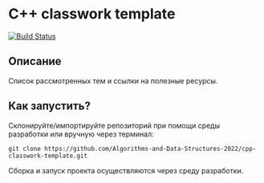 # C++ classwork template

[![Build Status](../../actions/workflows/cmake.yml/badge.svg)](../../actions/workflows/cmake.yml)

## Описание

Список рассмотренных тем и ссылки на полезные ресурсы.

## Как запустить?

Склонируйте/импортируйте репозиторий при помощи среды разработки или вручную через терминал:
```shell
git clone https://github.com/Algorithms-and-Data-Structures-2022/cpp-classwork-template.git
```

Сборка и запуск проекта осуществляются через среду разработки. 
